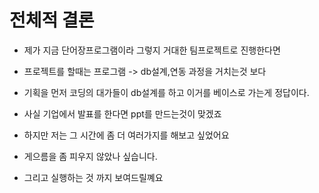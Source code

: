 # 전체적 결론

- 제가 지금 단어장프로그램이라 그렇지 거대한 팀프로젝트로 진행한다면
- 프로젝트를 할때는 프로그램 -> db설계,연동 과정을 거치는것 보다
- 기획을 먼저 코딩의 대가들이 db설계를 하고 이거를 베이스로 가는게 정답이다.

- 사실 기업에서 발표를 한다면 ppt를 만드는것이 맞겠죠
- 하지만 저는 그 시간에 좀 더 여러가지를 해보고 싶었어요
- 게으름을 좀 피우지 않았나 싶습니다.

  
- 그리고 실행하는 것 까지 보여드릴꼐요
